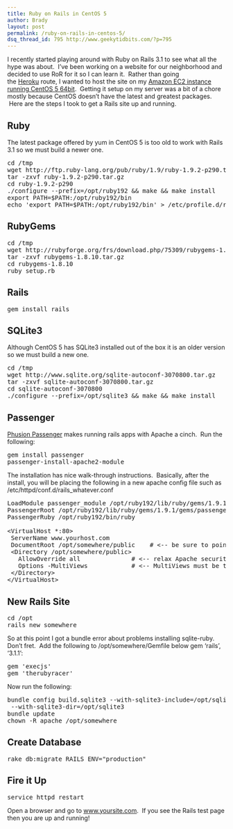 ```yaml
---
title: Ruby on Rails in CentOS 5
author: Brady
layout: post
permalink: /ruby-on-rails-in-centos-5/
dsq_thread_id: 795 http://www.geekytidbits.com/?p=795
---
```

I recently started playing around with Ruby on Rails 3.1 to see what all the hype was about.  I&#8217;ve been working on a website for our neighborhood and decided to use RoR for it so I can learn it.  Rather than going the <a href="http://www.heroku.com/" target="_blank">Heroku</a> route, I wanted to host the site on my <a href="/setup-lamp-server-amazon-ec2/" target="_blank">Amazon EC2 instance running CentOS 5 64bit</a>.  Getting it setup on my server was a bit of a chore mostly because CentOS doesn&#8217;t have the latest and greatest packages.  Here are the steps I took to get a Rails site up and running.

## Ruby

The latest package offered by yum in CentOS 5 is too old to work with Rails 3.1 so we must build a newer one.

<pre>cd /tmp
wget http://ftp.ruby-lang.org/pub/ruby/1.9/ruby-1.9.2-p290.tar.gz
tar -zxvf ruby-1.9.2-p290.tar.gz
cd ruby-1.9.2-p290
./configure --prefix=/opt/ruby192 && make && make install
export PATH=$PATH:/opt/ruby192/bin
echo 'export PATH=$PATH:/opt/ruby192/bin' &gt; /etc/profile.d/ruby192.sh</pre>

## RubyGems

<pre>cd /tmp
wget http://rubyforge.org/frs/download.php/75309/rubygems-1.8.10.tgz
tar -zxvf rubygems-1.8.10.tar.gz
cd rubygems-1.8.10
ruby setup.rb</pre>

## Rails

<pre>gem install rails</pre>

## SQLite3

Although CentOS 5 has SQLite3 installed out of the box it is an older version so we must build a new one.

<pre>cd /tmp
wget http://www.sqlite.org/sqlite-autoconf-3070800.tar.gz
tar -zxvf sqlite-autoconf-3070800.tar.gz
cd sqlite-autoconf-3070800
./configure --prefix=/opt/sqlite3 && make && make install</pre>

## Passenger

<a href="http://www.modrails.com/" target="_blank">Phusion Passenger</a> makes running rails apps with Apache a cinch.  Run the following:

<pre>gem install passenger
passenger-install-apache2-module</pre>

The installation has nice walk-through instructions.  Basically, after the install, you will be placing the following in a new apache config file such as /etc/httpd/conf.d/rails_whatever.conf

<pre>LoadModule passenger_module /opt/ruby192/lib/ruby/gems/1.9.1/gems/passenger-3.0.9/ext/apache2/mod_passenger.so
PassengerRoot /opt/ruby192/lib/ruby/gems/1.9.1/gems/passenger-3.0.9
PassengerRuby /opt/ruby192/bin/ruby

&lt;VirtualHost *:80&gt;
 ServerName www.yourhost.com
 DocumentRoot /opt/somewhere/public    # &lt;-- be sure to point to 'public'!
 &lt;Directory /opt/somewhere/public&gt;
   AllowOverride all              # &lt;-- relax Apache security settings
   Options -MultiViews            # &lt;-- MultiViews must be turned off
 &lt;/Directory&gt;
&lt;/VirtualHost&gt;</pre>

## New Rails Site

<pre>cd /opt
rails new somewhere</pre>

So at this point I got a bundle error about problems installing sqlite-ruby. Don&#8217;t fret.  Add the following to /opt/somewhere/Gemfile below gem &#8216;rails&#8217;, &#8216;3.1.1&#8217;:

<pre>gem 'execjs'
gem 'therubyracer'</pre>

Now run the following:

<pre>bundle config build.sqlite3 --with-sqlite3-include=/opt/sqlite3 --with-sqlite3-lib=/opt/sqlite3
 --with-sqlite3-dir=/opt/sqlite3
bundle update
chown -R apache /opt/somewhere</pre>

## Create Database

<pre>rake db:migrate RAILS_ENV="production"</pre>

## Fire it Up

<pre>service httpd restart</pre>

Open a browser and go to www.yoursite.com.  If you see the Rails test page then you are up and running!
